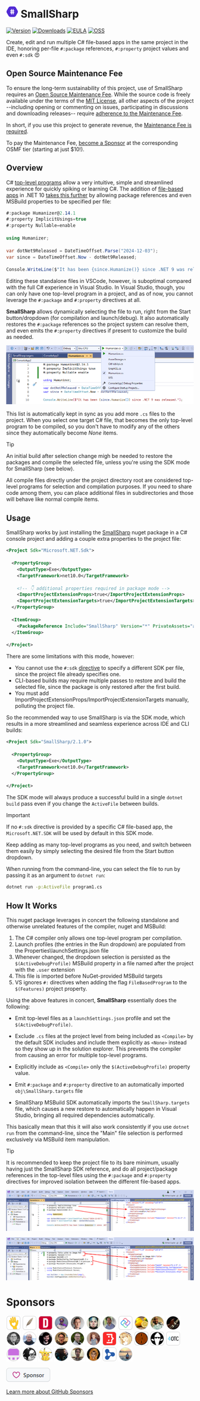 ![Icon](https://raw.githubusercontent.com/devlooped/SmallSharp/main/assets/img/icon-32.png) SmallSharp
============

[![Version](https://img.shields.io/nuget/v/SmallSharp.svg?color=royalblue)](https://www.nuget.org/packages/SmallSharp) 
[![Downloads](https://img.shields.io/nuget/dt/SmallSharp?color=darkmagenta)](https://www.nuget.org/packages/SmallSharp) 
[![EULA](https://img.shields.io/badge/EULA-OSMF-blue?labelColor=black&color=C9FF30)](https://github.com/devlooped/SmallSharp/blob/main/osmfeula.txt)
[![OSS](https://img.shields.io/github/license/devlooped/SmallSharp.svg?color=blue)](https://github.com/devlooped/SmallSharp/blob/main/license.txt) 

<!-- #description -->
Create, edit and run multiple C# file-based apps in the same project in the IDE, honoring per-file `#:package` 
references, `#:property` project values and even `#:sdk` 😍
<!-- #description -->

## Open Source Maintenance Fee

To ensure the long-term sustainability of this project, use of SmallSharp requires an 
[Open Source Maintenance Fee](https://opensourcemaintenancefee.org). While the source 
code is freely available under the terms of the [MIT License](https://github.com/devlooped/SmallSharp/blob/main/license.txt), all other aspects of the 
project --including opening or commenting on issues, participating in discussions and 
downloading releases-- require [adherence to the Maintenance Fee](https://github.com/devlooped/SmallSharp/blob/main/osmfeula.txt).

In short, if you use this project to generate revenue, the [Maintenance Fee is required](https://github.com/devlooped/SmallSharp/blob/main/osmfeula.txt).

To pay the Maintenance Fee, [become a Sponsor](https://github.com/sponsors/devlooped) at the corresponding OSMF tier (starting at just $10!).

<!-- #content -->
## Overview

C# [top-level programs](https://learn.microsoft.com/en-us/dotnet/csharp/fundamentals/program-structure/top-level-statements) 
allow a very intuitive, simple and streamlined experience for quickly spiking or learning C#. 
The addition of [file-based apps](https://devblogs.microsoft.com/dotnet/announcing-dotnet-run-app/) in 
.NET 10 [takes this further](https://learn.microsoft.com/en-us/dotnet/csharp/language-reference/preprocessor-directives#file-based-apps) by allowing package references and even MSBuild properties to be 
specified per file:

```csharp
#:package Humanizer@2.14.1
#:property ImplicitUsings=true
#:property Nullable=enable

using Humanizer;

var dotNet9Released = DateTimeOffset.Parse("2024-12-03");
var since = DateTimeOffset.Now - dotNet9Released;

Console.WriteLine($"It has been {since.Humanize()} since .NET 9 was released.");
```

Editing these standalone files in VSCode, however, is suboptimal compared with the full C# 
experience in Visual Studio. In Visual Studio, though, you can only have one top-level program 
in a project, and as of now, you cannot leverage the `#:package` and `#:property` directives 
at all.

**SmallSharp** allows dynamically selecting the file to run, right from the Start button/dropdown 
(for compilation and launch/debug). It also automatically restores the `#:package` references so 
the project system can resolve them, and even emits the `#:property` directives if present to customize 
the build as needed.

![start button](https://raw.githubusercontent.com/devlooped/SmallSharp/main/assets/img/launchSettings.png)

This list is automatically kept in sync as you add more `.cs` files to the project. When you select 
one target C# file, that becomes the only top-level program to be compiled, so you don't have to 
modify any of the others since they automatically become *None* items. 

> [!TIP]
> An initial build after selection change migh be needed to restore the packages and compile the 
> selected file, unless you're using the SDK mode for SmallSharp (see below).

All compile files directly under the project directory root are considered top-level programs for 
selection and compilation purposes. If you need to share code among them, you can place additional 
files in subdirectories and those will behave like normal compile items.

## Usage

SmallSharp works by just installing the 
[SmallSharp](https://nuget.org/packages/SmallSharp) nuget package in a C# console project 
and adding a couple extra properties to the project file:

```xml
<Project Sdk="Microsoft.NET.Sdk">

  <PropertyGroup>
    <OutputType>Exe</OutputType>
    <TargetFramework>net10.0</TargetFramework>

    <!-- 👇 additional properties required in package mode -->
    <ImportProjectExtensionProps>true</ImportProjectExtensionProps>
    <ImportProjectExtensionTargets>true</ImportProjectExtensionTargets>   
  </PropertyGroup>

  <ItemGroup>
    <PackageReference Include="SmallSharp" Version="*" PrivateAssets="all" />
  </ItemGroup>

</Project>
```

There are some limitations with this mode, however: 
* You cannot use the `#:sdk` [directive](https://learn.microsoft.com/en-us/dotnet/csharp/language-reference/preprocessor-directives#file-based-apps) 
  to specify a different SDK per file, since the project file already specifies one.
* CLI-based builds may require multiple passes to restore and build the selected file, since 
  the package is only restored after the first build.
* You must add ImportProjectExtensionProps/ImportProjectExtensionTargets manually, polluting the 
  project file.

So the recommended way to use SmallSharp is via the SDK mode, which results in a more streamlined 
and seamless experience across IDE and CLI builds:

```xml
<Project Sdk="SmallSharp/2.1.0">

  <PropertyGroup>
    <OutputType>Exe</OutputType>
    <TargetFramework>net10.0</TargetFramework>
  </PropertyGroup>

</Project>
```

The SDK mode will always produce a successful build in a single `dotnet build` pass even if you 
change the `ActiveFile` between builds.

> [!IMPORTANT]
> If no `#:sdk` directive is provided by a specific C# file-based app, the `Microsoft.NET.SDK` will be 
> used by default in this SDK mode.

Keep adding as many top-level programs as you need, and switch between them easily by simply 
selecting the desired file from the Start button dropdown.

When running from the command-line, you can select the file to run by passing it as an argument to `dotnet run`:

```bash
dotnet run -p:ActiveFile program1.cs
```

## How It Works

This nuget package leverages in concert the following standalone and otherwise 
unrelated features of the compiler, nuget and MSBuild:

1. The C# compiler only allows one top-level program per compilation.
2. Launch profiles (the entries in the Run dropdown) are populated from the Properties\launchSettings.json file
3. Whenever changed, the dropdown selection is persisted as the `$(ActiveDebugProfile)` MSBuild property in a file 
   named after the project with the `.user` extension
4. This file is imported before NuGet-provided MSBuild targets
5. VS ignores `#:` directives when adding the flag `FileBasedProgram` to the `$(Features)` project property.

Using the above features in concert, **SmallSharp** essentially does the following:

* Emit top-level files as a `launchSettings.json` profile and set the `$(ActiveDebugProfile)`.

* Exclude `.cs` files at the project level from being included as `<Compile>` by the default SDK 
  includes and include them explicitly as `<None>` instead so they show up in the solution explorer. 
  This prevents the compiler from causing an error for multiple top-level programs.

* Explicitly include as `<Compile>` only the `$(ActiveDebugProfile)` property value.

* Emit `#:package` and `#:property` directive to an automatically imported `obj\SmallSharp.targets` file

* SmallSharp MSBuild SDK automatically imports the `SmallSharp.targets` file, which causes a new 
  restore to automatically happen in Visual Studio, bringing all required dependencies automatically.

This basically mean that this it will also work consistently if you use `dotnet run` from the command-line, 
since the "Main" file selection is performed exclusively via MSBuild item manipulation.

> [!TIP]
> It is recommended to keep the project file to its bare minimum, usually having just the SmallSharp 
> SDK reference, and do all project/package references in the top-level files using the `#:package` and 
> `#:property` directives for improved isolation between the different file-based apps.

![run humanizer file](https://raw.githubusercontent.com/devlooped/SmallSharp/main/assets/img/runfile1.png)

![run mcp file](https://raw.githubusercontent.com/devlooped/SmallSharp/main/assets/img/runfile2.png)

<!-- include https://github.com/devlooped/sponsors/raw/main/footer.md -->
# Sponsors 

<!-- sponsors.md -->
[![Clarius Org](https://raw.githubusercontent.com/devlooped/sponsors/main/.github/avatars/clarius.png "Clarius Org")](https://github.com/clarius)
[![MFB Technologies, Inc.](https://raw.githubusercontent.com/devlooped/sponsors/main/.github/avatars/MFB-Technologies-Inc.png "MFB Technologies, Inc.")](https://github.com/MFB-Technologies-Inc)
[![DRIVE.NET, Inc.](https://raw.githubusercontent.com/devlooped/sponsors/main/.github/avatars/drivenet.png "DRIVE.NET, Inc.")](https://github.com/drivenet)
[![Keith Pickford](https://raw.githubusercontent.com/devlooped/sponsors/main/.github/avatars/Keflon.png "Keith Pickford")](https://github.com/Keflon)
[![Thomas Bolon](https://raw.githubusercontent.com/devlooped/sponsors/main/.github/avatars/tbolon.png "Thomas Bolon")](https://github.com/tbolon)
[![Kori Francis](https://raw.githubusercontent.com/devlooped/sponsors/main/.github/avatars/kfrancis.png "Kori Francis")](https://github.com/kfrancis)
[![Toni Wenzel](https://raw.githubusercontent.com/devlooped/sponsors/main/.github/avatars/twenzel.png "Toni Wenzel")](https://github.com/twenzel)
[![Uno Platform](https://raw.githubusercontent.com/devlooped/sponsors/main/.github/avatars/unoplatform.png "Uno Platform")](https://github.com/unoplatform)
[![Reuben Swartz](https://raw.githubusercontent.com/devlooped/sponsors/main/.github/avatars/rbnswartz.png "Reuben Swartz")](https://github.com/rbnswartz)
[![Jacob Foshee](https://raw.githubusercontent.com/devlooped/sponsors/main/.github/avatars/jfoshee.png "Jacob Foshee")](https://github.com/jfoshee)
[![](https://raw.githubusercontent.com/devlooped/sponsors/main/.github/avatars/Mrxx99.png "")](https://github.com/Mrxx99)
[![Eric Johnson](https://raw.githubusercontent.com/devlooped/sponsors/main/.github/avatars/eajhnsn1.png "Eric Johnson")](https://github.com/eajhnsn1)
[![David JENNI](https://raw.githubusercontent.com/devlooped/sponsors/main/.github/avatars/davidjenni.png "David JENNI")](https://github.com/davidjenni)
[![Jonathan ](https://raw.githubusercontent.com/devlooped/sponsors/main/.github/avatars/Jonathan-Hickey.png "Jonathan ")](https://github.com/Jonathan-Hickey)
[![Charley Wu](https://raw.githubusercontent.com/devlooped/sponsors/main/.github/avatars/akunzai.png "Charley Wu")](https://github.com/akunzai)
[![Ken Bonny](https://raw.githubusercontent.com/devlooped/sponsors/main/.github/avatars/KenBonny.png "Ken Bonny")](https://github.com/KenBonny)
[![Simon Cropp](https://raw.githubusercontent.com/devlooped/sponsors/main/.github/avatars/SimonCropp.png "Simon Cropp")](https://github.com/SimonCropp)
[![agileworks-eu](https://raw.githubusercontent.com/devlooped/sponsors/main/.github/avatars/agileworks-eu.png "agileworks-eu")](https://github.com/agileworks-eu)
[![Zheyu Shen](https://raw.githubusercontent.com/devlooped/sponsors/main/.github/avatars/arsdragonfly.png "Zheyu Shen")](https://github.com/arsdragonfly)
[![Vezel](https://raw.githubusercontent.com/devlooped/sponsors/main/.github/avatars/vezel-dev.png "Vezel")](https://github.com/vezel-dev)
[![ChilliCream](https://raw.githubusercontent.com/devlooped/sponsors/main/.github/avatars/ChilliCream.png "ChilliCream")](https://github.com/ChilliCream)
[![4OTC](https://raw.githubusercontent.com/devlooped/sponsors/main/.github/avatars/4OTC.png "4OTC")](https://github.com/4OTC)
[![Vincent Limo](https://raw.githubusercontent.com/devlooped/sponsors/main/.github/avatars/v-limo.png "Vincent Limo")](https://github.com/v-limo)
[![Jordan S. Jones](https://raw.githubusercontent.com/devlooped/sponsors/main/.github/avatars/jordansjones.png "Jordan S. Jones")](https://github.com/jordansjones)
[![domischell](https://raw.githubusercontent.com/devlooped/sponsors/main/.github/avatars/DominicSchell.png "domischell")](https://github.com/DominicSchell)
[![Justin Wendlandt](https://raw.githubusercontent.com/devlooped/sponsors/main/.github/avatars/jwendl.png "Justin Wendlandt")](https://github.com/jwendl)
[![Adrian Alonso](https://raw.githubusercontent.com/devlooped/sponsors/main/.github/avatars/adalon.png "Adrian Alonso")](https://github.com/adalon)
[![Michael Hagedorn](https://raw.githubusercontent.com/devlooped/sponsors/main/.github/avatars/Eule02.png "Michael Hagedorn")](https://github.com/Eule02)
[![torutek](https://raw.githubusercontent.com/devlooped/sponsors/main/.github/avatars/torutek.png "torutek")](https://github.com/torutek)
[![Ryan McCaffery](https://raw.githubusercontent.com/devlooped/sponsors/main/.github/avatars/mccaffers.png "Ryan McCaffery")](https://github.com/mccaffers)


<!-- sponsors.md -->

[![Sponsor this project](https://raw.githubusercontent.com/devlooped/sponsors/main/sponsor.png "Sponsor this project")](https://github.com/sponsors/devlooped)
&nbsp;

[Learn more about GitHub Sponsors](https://github.com/sponsors)

<!-- https://github.com/devlooped/sponsors/raw/main/footer.md -->
